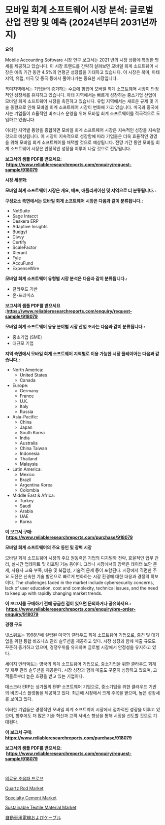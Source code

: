 <p><h1>모바일 회계 소프트웨어 시장 분석: 글로벌 산업 전망 및 예측 (2024년부터 2031년까지)</h1></p><p><strong>요약</strong></p>
<p><p>Mobile Accounting Software 시장 연구 보고서는 2021 년의 시장 상황에 특정한 명세를 제공하고 있습니다. 이 시장 트렌드를 간략히 살펴보면 모바일 회계 소프트웨어 시장은 예측 기간 동안 4.5%의 연평균 성장률을 기대하고 있습니다. 이 시장은 북미, 아태 지역, 유럽, 미국 및 중국 등에서 풀어나가는 중요한 시장입니다.</p><p>북미지역에서는 기업들의 증가하는 수요에 힘입어 모바일 회계 소프트웨어 시장이 안정적인 성장세를 유지하고 있습니다. 아태 지역에서는 빠르게 성장하는 중소기업 산업이 모바일 회계 소프트웨어 시장을 촉진하고 있습니다. 유럽 지역에서는 새로운 규제 및 기술 동향으로 인해 모바일 회계 소프트웨어 시장이 변화해 가고 있습니다. 미국과 중국에서는 기업들이 효율적인 비즈니스 운영을 위해 모바일 회계 소프트웨어를 적극적으로 도입하고 있습니다.</p><p>이러한 지역별 동향을 종합하면 모바일 회계 소프트웨어 시장은 지속적인 성장을 지속할 것으로 예상됩니다. 이 시장이 지속적으로 성장함에 따라 기업들은 더욱 효율적인 경영을 위해 모바일 회계 소프트웨어를 채택할 것으로 예상됩니다. 전망 기간 동안 모바일 회계 소프트웨어 시장은 안정적인 성장을 이루어 나갈 것으로 전망됩니다.</p></p>
<p><strong>보고서의 샘플 PDF를 받으세요: &nbsp;<a href="https://www.reliableresearchreports.com/enquiry/request-sample/918079">https://www.reliableresearchreports.com/enquiry/request-sample/918079</a></strong></p>
<p><strong>시장 세분화:</strong></p>
<p><strong> 모바일 회계 소프트웨어 시장은 개요, 배포, 애플리케이션 및 지역으로 더 분류됩니다. :</strong></p>
<p><strong>구성요소 측면에서는 모바일 회계 소프트웨어 시장은 다음과 같이 분류됩니다.:</strong></p>
<p><ul><li>NetSuite</li><li>Sage Intacct</li><li>Deskera ERP</li><li>Adaptive Insights</li><li>Budgyt</li><li>Divvy</li><li>Certify</li><li>ScaleFactor</li><li>Xlerant</li><li>Fyle</li><li>AccuFund</li><li>ExpenseWire</li></ul></p>
<p><strong> 모바일 회계 소프트웨어 유형별 시장 분석은 다음과 같이 분류됩니다.:</strong></p>
<p><ul><li>클라우드 기반</li><li>온-프레미스</li></ul></p>
<p><strong>보고서의 샘플 PDF를 받으세요 :<a href="https://www.reliableresearchreports.com/enquiry/request-sample/918079">https://www.reliableresearchreports.com/enquiry/request-sample/918079</a></strong></p>
<p><strong> 모바일 회계 소프트웨어 응용 분야별 시장 산업 조사는 다음과 같이 분류됩니다.:</strong></p>
<p><ul><li>중소기업 (SME)</li><li>대규모 기업</li></ul></p>
<p><strong>지역 측면에서 모바일 회계 소프트웨어 지역별로 이용 가능한 시장 플레이어는 다음과 같습니다.:</strong></p>
<p><ul>
    <li>
        North America:
        <ul>
            <li>United States</li>
            <li>Canada</li>
        </ul>
    </li>
    <li>
        Europe:
        <ul>
            <li>Germany</li>
            <li>France</li>
            <li>U.K.</li>
            <li>Italy</li>
            <li>Russia</li>
        </ul>
    </li>
    <li>
        Asia-Pacific:
        <ul>
            <li>China</li>
            <li>Japan</li>
            <li>South Korea</li>
            <li>India</li>
            <li>Australia</li>
            <li>China Taiwan</li>
            <li>Indonesia</li>
            <li>Thailand</li>
            <li>Malaysia</li>
        </ul>
    </li>
    <li>
        Latin America:
        <ul>
            <li>Mexico</li>
            <li>Brazil</li>
            <li>Argentina Korea</li>
            <li>Colombia</li>
        </ul>
    </li>
    <li>
        Middle East & Africa:
        <ul>
            <li>Turkey</li>
            <li>Saudi</li>
            <li>Arabia</li>
            <li>UAE</li>
            <li>Korea</li>
        </ul>
    </li>
    </ul></p>
<p><strong>이 보고서 구매: &nbsp;<a href="https://www.reliableresearchreports.com/purchase/918079">https://www.reliableresearchreports.com/purchase/918079</a></strong></p>
<p><strong>모바일 회계 소프트웨어의 주요 동인 및 장벽 시장</strong></p>
<p><p>모바일 회계 소프트웨어 시장의 주요 원동력은 기업의 디지털화 전략, 효율적인 업무 관리, 실시간 업데이트 및 리포팅 기능 등이다. 그러나 시장에서의 장벽은 데이터 보안 문제, 사용자 교육 부족, 비용 및 복잡성, 기술적 문제 등이 포함된다. 시장에서 직면한 주요 도전은 신속한 기술 발전으로 빠르게 변화하는 시장 환경에 대한 대응과 경쟁력 확보이다. The challenges faced in the market include cybersecurity concerns, lack of user education, cost and complexity, technical issues, and the need to keep up with rapidly changing market trends.</p></p>
<p><strong>이 보고서를 구매하기 전에 궁금한 점이 있으면 문의하거나 공유하세요.: &nbsp;<a href="https://www.reliableresearchreports.com/enquiry/pre-order-enquiry/918079">https://www.reliableresearchreports.com/enquiry/pre-order-enquiry/918079</a></strong></p>
<p><strong>경쟁 구도</strong></p>
<p><p>넷스위트는 1998년에 설립된 미국의 클라우드 회계 소프트웨어 기업으로, 중견 및 대기업을 위한 통합 비즈니스 관리 솔루션을 제공하고 있다. 시장 성장과 함께 매출 규모도 꾸준히 증가하고 있으며, 경쟁우위를 유지하며 글로벌 시장에서 안정성을 유지하고 있다.</p><p>세이지 인터액트는 영국의 회계 소프트웨어 기업으로, 중소기업을 위한 클라우드 회계 및 재무 관리 솔루션을 제공한다. 시장 성장과 함께 매출도 꾸준히 성장하고 있으며, 고객들로부터 높은 호평을 받고 있는 기업이다.</p><p>데스크라 ERP는 싱가폴의 ERP 소프트웨어 기업으로, 중소기업을 위한 클라우드 기반의 비즈니스 플랫폼을 제공하고 있다. 최근에 시장에서 크게 주목을 받으며, 높은 성장세를 보이고 있다.</p><p>이러한 기업들은 경쟁적인 모바일 회계 소프트웨어 시장에서 점차적인 성장을 이루고 있으며, 향후에도 더 많은 기술 혁신과 고객 서비스 향상을 통해 시장을 선도할 것으로 기대된다.</p></p>
<p><strong>이 보고서 구매: &nbsp; <a href="https://www.reliableresearchreports.com/purchase/918079">https://www.reliableresearchreports.com/purchase/918079</a></strong></p>
<p><strong>보고서의 샘플 PDF를 받으세요: &nbsp;<a href="https://www.reliableresearchreports.com/enquiry/request-sample/918079">https://www.reliableresearchreports.com/enquiry/request-sample/918079</a></strong><strong></strong></p>
<p>&nbsp;</p>
<p><p><a href="https://medium.com/@nicholasgarcia1914/%EC%9D%98%EB%A3%8C-%EC%B4%88%EC%9D%8C%ED%8C%8C-%ED%94%84%EB%A1%9C%EB%B8%8C-%EC%8B%9C%EC%9E%A5-%EC%A0%84%EB%A7%9D-%EC%82%B0%EC%97%85-%EA%B0%9C%EC%9A%94-%EB%B0%8F-%EC%98%88%EC%B8%A1-2024%EB%85%84%EB%B6%80%ED%84%B0-2031%EB%85%84%EA%B9%8C%EC%A7%80-06a5648ee4ba">의료용 초음파 프로브</a></p><p><a href="https://view.publitas.com/reportprime-1/quartz-rod-market-size-share-trends-analysis-report-by-material-by-type-by-end-user-by-region-and-segment-forecasts-2024-2031/">Quartz Rod Market</a></p><p><a href="https://view.publitas.com/reportprime-1/specialty-cement-market-centers-on-aspects-such-as-market-growth-market-share-market-opportunity-and-projected-forecasts-spanning-from-2024-to-2031/">Specialty Cement Market</a></p><p><a href="https://issuu.com/reportprime-2/docs/sustainable-textile-material-market-size-2030.pptx">Sustainable Textile Material Market</a></p><p><a href="https://medium.com/@gladysalidde/%E8%87%AA%E5%8B%95%E8%BB%8A%E7%94%A8%E3%83%AF%E3%82%A4%E3%83%A4%E3%83%BC%E3%81%8A%E3%82%88%E3%81%B3%E3%82%B1%E3%83%BC%E3%83%96%E3%83%AB%E5%B8%82%E5%A0%B4-%E7%A8%AE%E9%A1%9E-%E7%94%A8%E9%80%94-%E5%9C%B0%E7%90%86%E3%81%AB%E3%82%88%E3%82%8B%E5%8C%85%E6%8B%AC%E7%9A%84%E3%81%AA%E8%A9%95%E4%BE%A1-d6fed67dd4f5">自動車用電線およびケーブル</a></p></p>